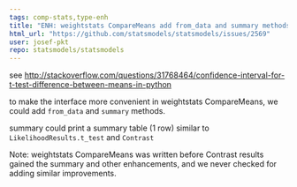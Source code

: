 ```yaml
---
tags: comp-stats,type-enh
title: "ENH: weightstats CompareMeans add from_data and summary methods"
html_url: "https://github.com/statsmodels/statsmodels/issues/2569"
user: josef-pkt
repo: statsmodels/statsmodels
---
```


see http://stackoverflow.com/questions/31768464/confidence-interval-for-t-test-difference-between-means-in-python

to make the interface more convenient in weightstats CompareMeans, we could add `from_data` and `summary` methods.

summary could print a summary table (1 row) similar to `LikelihoodResults.t_test` and `Contrast`

Note: weightstats CompareMeans was written before Contrast results gained the summary and other enhancements, and we never checked for adding similar improvements.
